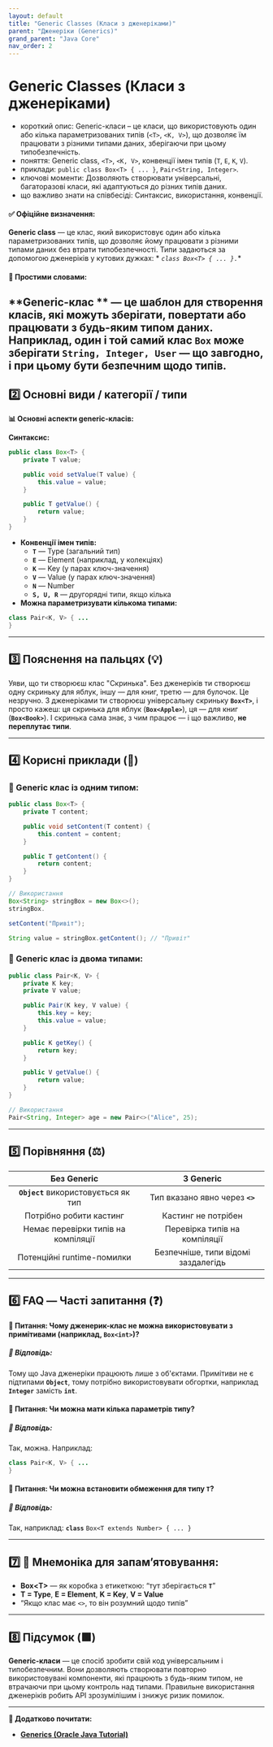 ```yaml
---
layout: default
title: "Generic Classes (Класи з дженеріками)"
parent: "Дженеріки (Generics)"
grand_parent: "Java Core"
nav_order: 2
---
```


# Generic Classes (Класи з дженеріками)

* короткий опис: Generic-класи – це класи, що використовують один або кілька параметризованих типів (`<T>`, `<K, V>`),
  що дозволяє їм працювати з різними типами даних, зберігаючи при цьому типобезпечність.
* поняття: Generic class, `<T>`, `<K, V>`, конвенції імен типів (`T`, `E`, `K`, `V`).
* приклади: `public class Box<T> { ... }`, `Pair<String, Integer>`.
* ключові моменти: Дозволяють створювати універсальні, багаторазові класи, які адаптуються до різних типів даних.
* що важливо знати на співбесіді: Синтаксис, використання, конвенції.

#### **✅ Офіційне визначення:**

**Generic class** — це клас, який використовує один або кілька параметризованих типів, що дозволяє йому працювати з
різними типами даних без втрати типобезпечності. Типи задаються за допомогою дженеріків у кутових дужках: *
*`class Box<T> { ... }.`**

#### **🧠 Простими словами:**

**Generic-клас
** — це шаблон для створення класів, які можуть зберігати, повертати або працювати з будь-яким типом даних. Наприклад, один і той самий клас
**`Box`** може зберігати **`String, Integer, User`** — що завгодно, і при цьому бути безпечним щодо типів.
---

## **2️⃣ Основні види / категорії / типи**

**📊 Основні аспекти generic-класів:**

**Синтаксис:**

```java
public class Box<T> {
    private T value;

    public void setValue(T value) {
        this.value = value;
    }

    public T getValue() {
        return value;
    }
}
```

* **Конвенції імен типів:**
    * **`T`** — Type (загальний тип)
    * **`E`** — Element (наприклад, у колекціях)
    * **`K`** — Key (у парах ключ-значення)
    * **`V`** — Value (у парах ключ-значення)
    * **`N`** — Number
    * **`S, U, R`** — другорядні типи, якщо кілька
* **Можна параметризувати кількома типами:**

```java
class Pair<K, V> { ...
}
```

---

## **3️⃣ Пояснення на пальцях (💡)**

Уяви, що ти створюєш клас "Скринька". Без дженеріків ти створюєш одну скриньку для яблук, іншу — для книг, третю — для
булочок. Це незручно. З дженеріками ти створюєш універсальну скриньку **`Box<T>`**, і просто кажеш: ця скринька для
яблук (**`Box<Apple>`**), ця — для книг (**`Box<Book>`**). І скринька сама знає, з чим працює — і що важливо, **не
переплутає типи**.

---

## **4️⃣ Корисні приклади (🧪)**

### **🔸 Generic клас із одним типом:**

```java
public class Box<T> {
    private T content;

    public void setContent(T content) {
        this.content = content;
    }

    public T getContent() {
        return content;
    }
}

// Використання
Box<String> stringBox = new Box<>();
stringBox.

setContent("Привіт");

String value = stringBox.getContent(); // "Привіт"
```

### **🔸 Generic клас із двома типами:**

```java
public class Pair<K, V> {
    private K key;
    private V value;

    public Pair(K key, V value) {
        this.key = key;
        this.value = value;
    }

    public K getKey() {
        return key;
    }

    public V getValue() {
        return value;
    }
}

// Використання
Pair<String, Integer> age = new Pair<>("Alice", 25);
```

---

## **5️⃣ Порівняння (⚖️)**

|             Без Generic              |              З Generic              |
|:------------------------------------:|:-----------------------------------:|
| **`Object`** використовується як тип |   Тип вказано явно через **`<>`**   |
|       Потрібно робити кастинг        |         Кастинг не потрібен         |
| Немає перевірки типів на компіляції  |    Перевірка типів на компіляції    |
|      Потенційні runtime-помилки      | Безпечніше, типи відомі заздалегідь |

---

## **6️⃣ FAQ — Часті запитання (❓)**

#### **🔹 Питання: Чому дженерик-клас не можна використовувати з примітивами (наприклад, `Box<int>`)?**

##### **💬 Відповідь:**

Тому що Java дженеріки працюють лише з об'єктами. Примітиви не є підтипами **`Object`**, тому потрібно використовувати
обгортки, наприклад **`Integer`** замість **`int`**.

#### **🔹 Питання: Чи можна мати кілька параметрів типу?**

##### **💬 Відповідь:**

Так, можна. Наприклад:

```java
class Pair<K, V> { ...
}
```

#### **🔹 Питання: Чи можна встановити обмеження для типу `T`?**

##### **💬 Відповідь:**

Так, наприклад: **`class`** `Box<T extends Number> { ... }`

---

## **7️⃣ 🧠 Мнемоніка для запам’ятовування:**

* **Box\<T\>** — як коробка з етикеткою: “тут зберігається **`T`**”
* **T \= Type**, **E \= Element**, **K \= Key**, **V \= Value**
* “Якщо клас має `<>`, то він розумний щодо типів”

---

## **8️⃣ Підсумок (🟩)**

**Generic-класи** — це спосіб зробити свій код універсальним і типобезпечним. Вони дозволяють створювати повторно
використовувані компоненти, які працюють з будь-яким типом, не втрачаючи при цьому контроль над типами. Правильне
використання дженеріків робить API зрозумілішим і знижує ризик помилок.

---

**🔗 Додатково почитати:**

* [**Generics (Oracle Java Tutorial)**](https://docs.oracle.com/javase/tutorial/java/generics/types.html)